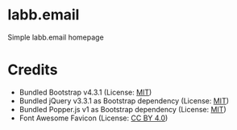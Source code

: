 # labb.email
Simple labb.email homepage

# Credits
* Bundled Bootstrap v4.3.1 (License: [MIT](https://opensource.org/licenses/MIT "MIT"))
* Bundled jQuery v3.3.1 as Bootstrap dependency (License: [MIT](https://opensource.org/licenses/MIT "MIT"))
* Bundled Popper.js v1 as Bootstrap dependency (License: [MIT](https://opensource.org/licenses/MIT "MIT"))
* Font Awesome Favicon (License: [CC BY 4.0](https://creativecommons.org/licenses/by/4.0/ "CC BY 4.0"))
